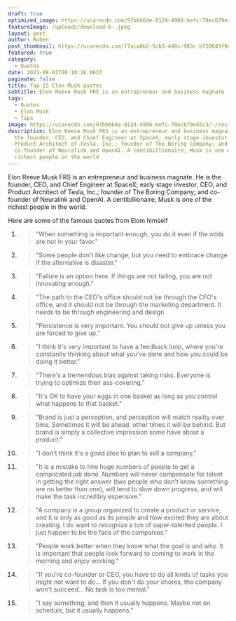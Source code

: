 ```yaml
---
draft: true
optimized_image: https://ucarecdn.com/97bb664e-8124-4966-befc-70ec679e45c3/-/resize/800x600/elon-musk-tells-followers-to-use-signal-messaging-app-amid-w_9m1y.1920.webp
featureImage: /uploads/download-6-.jpeg
layout: post
author: Ruben
post_thumbnail: https://ucarecdn.com/f7aca8b2-5cb3-448c-983c-b720843f9c1d/-/resize/800x600/R.jpeg
featured: true
category:
  - Quotes
date: 2021-08-01T06:10:18.862Z
paginate: false
title: Top 15 Elon Musk quotes
subtitle: Elon Reeve Musk FRS is an entrepreneur and business magnate
tags:
  - Quotes
  - Elon Musk
  - Tips
image: https://ucarecdn.com/97bb664e-8124-4966-befc-70ec679e45c3/-/resize/800x600/elon-musk-tells-followers-to-use-signal-messaging-app-amid-w_9m1y.1920.webp
description: Elon Reeve Musk FRS is an entrepreneur and business magnate. He is
  the founder, CEO, and Chief Engineer at SpaceX; early stage investor, CEO, and
  Product Architect of Tesla, Inc.; founder of The Boring Company; and
  co-founder of Neuralink and OpenAI. A centibillionaire, Musk is one of the
  richest people in the world
---
```

Elon Reeve Musk FRS is an entrepreneur and business magnate. He is the founder, CEO, and Chief Engineer at SpaceX; early stage investor, CEO, and Product Architect of Tesla, Inc.; founder of The Boring Company; and co-founder of Neuralink and OpenAI. A centibillionaire, Musk is one of the richest people in the world.

Here are some of the famous quotes from Elom himself

1. > "When something is important enough, you do it even if the odds are not in your favor."
2. > "Some people don't like change, but you need to embrace change if the alternative is disaster."
3. > "Failure is an option here. If things are not failing, you are not innovating enough."
4. > "The path to the CEO's office should not be through the CFO's office, and it should not be through the marketing department. It needs to be through engineering and design
5. > "Persistence is very important. You should not give up unless you are forced to give up."
6. > "I think it's very important to have a feedback loop, where you're constantly thinking about what you've done and how you could be doing it better."
7. > "There's a tremendous bias against taking risks. Everyone is trying to optimize their ass-covering."
8. > "It's OK to have your eggs in one basket as long as you control what happens to that basket."
9. > "Brand is just a perception, and perception will match reality over time. Sometimes it will be ahead, other times it will be behind. But brand is simply a collective impression some have about a product."
10. > "I don't think it's a good idea to plan to sell a company."
11. > "It is a mistake to hire huge numbers of people to get a complicated job done. Numbers will never compensate for talent in getting the right answer (two people who don't know something are no better than one), will tend to slow down progress, and will make the task incredibly expensive."
12. > "A company is a group organized to create a product or service, and it is only as good as its people and how excited they are about creating. I do want to recognize a ton of super-talented people. I just happen to be the face of the companies."
13. > "People work better when they know what the goal is and why. It is important that people look forward to coming to work in the morning and enjoy working."
14. > "If you're co-founder or CEO, you have to do all kinds of tasks you might not want to do... If you don't do your chores, the company won't succeed... No task is too menial."
15. > "I say something, and then it usually happens. Maybe not on schedule, but it usually happens."